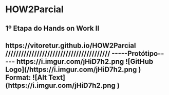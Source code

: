 # HOW2Parcial
<h2>1º Etapa do Hands on Work II<h2>
https://vitoretur.github.io/HOW2Parcial
////////////////////////////////////////
-----Protótipo-----
https://i.imgur.com/jHiD7h2.png 
![GitHub Logo](/https://i.imgur.com/jHiD7h2.png )
Format: ![Alt Text](https://i.imgur.com/jHiD7h2.png )
